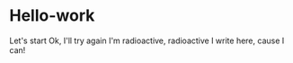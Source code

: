 # Hello-work
Let's start
Ok, I'll try again
I'm radioactive, radioactive
I write here, cause I can!
